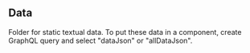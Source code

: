 ## Data

Folder for static textual data. To put these data in a component, create GraphQL query and select "dataJson" or "allDataJson".
